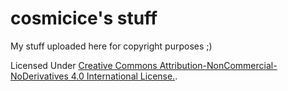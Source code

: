 # cosmicice's stuff

My stuff uploaded here for copyright purposes ;)

Licensed Under [Creative Commons Attribution-NonCommercial-NoDerivatives 4.0 International License.](https://github.com/catcosmicice/stuff/blob/master/LICENSE).
